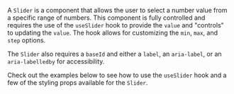 A `Slider` is a component that allows the user to select a number value from a
specific range of numbers. This component is fully controlled and requires the
use of the `useSlider` hook to provide the `value` and "controls" to updating
the `value`. The hook allows for customizing the `min`, `max`, and `step`
options.

The `Slider` also requires a `baseId` and either a `label`, an `aria-label`, or
an `aria-labelledby` for accessibility.

Check out the examples below to see how to use the `useSlider` hook and a few of
the styling props available for the `Slider`.

